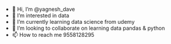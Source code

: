 - 👋 Hi, I’m @yagnesh_dave
- 👀 I’m interested in data
- 🌱 I’m currently learning data science from udemy 
- 💞️ I’m looking to collaborate on learning data pandas & python
- 📫 How to reach me 9558128295

<!---
ydavea/ydavea is a ✨ special ✨ repository because its `README.md` (this file) appears on your GitHub profile.
You can click the Preview link to take a look at your changes.
--->
